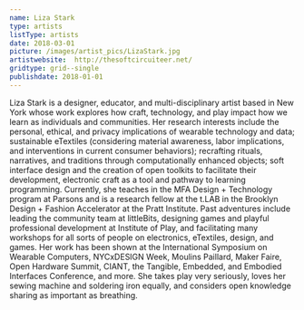 ```yaml
---
name: Liza Stark
type: artists
listType: artists
date: 2018-03-01
picture: /images/artist_pics/LizaStark.jpg
artistwebsite:  http://thesoftcircuiteer.net/
gridtype: grid--single
publishdate: 2018-01-01
---
```


Liza Stark is a designer, educator, and multi-disciplinary artist based in New York whose work explores how craft, technology, and play impact how we learn as individuals and communities. Her research interests include the personal, ethical, and privacy implications of wearable technology and data; sustainable eTextiles (considering material awareness, labor implications, and interventions in current consumer behaviors); recrafting rituals, narratives, and traditions through computationally enhanced objects; soft interface design and the creation of open toolkits to facilitate their development, electronic craft as a tool and pathway to learning programming.
Currently, she teaches in the MFA Design + Technology program at Parsons and is a research fellow at the t.LAB in the Brooklyn Design + Fashion Accelerator at the Pratt Institute. Past adventures include leading the community team at littleBits, designing games and playful professional development at Institute of Play, and facilitating many workshops for all sorts of people on electronics, eTextiles, design, and games. Her work has been shown at the International Symposium on Wearable Computers, NYCxDESIGN Week, Moulins Paillard, Maker Faire, Open Hardware Summit, CIANT, the Tangible, Embedded, and Embodied Interfaces Conference, and more.
She takes play very seriously, loves her sewing machine and soldering iron equally, and considers open knowledge sharing as important as breathing.